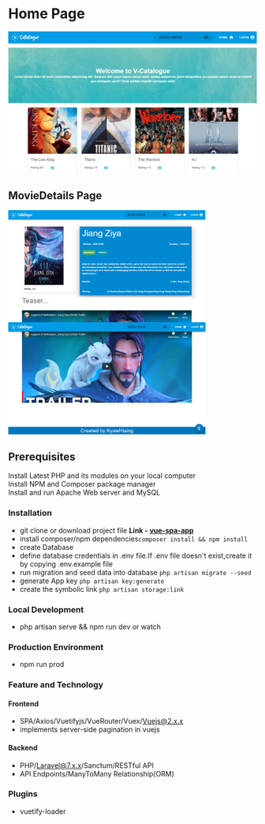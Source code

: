 <p align="center">
  <h1>Home Page</h1>
  <img width="800" height="auto" src="public/images/home_page.png">
  <h2>MovieDetails Page</h2>
  <img align="left" width="400" height="auto" src="public/images/movie_detail_top.png">
  <img  width="400" height="auto" src="public/images/movie_detail_bot.png">
</p>

## Prerequisites

Install Latest PHP and its modules on your local computer  
Install NPM and Composer package manager  
Install and run Apache Web server and MySQL

### Installation

-   git clone or download project file **Link - [vue-spa-app](https://github.com/kyawkyawhlaing/movie-library-demo.git)**
-   install composer/npm dependencies`composer install && npm install`
-   create Database
-   define database credentials in .env file.If .env file doesn't exist,create it by copying .env.example file
-   run migration and seed data into database `php artisan migrate --seed`
-   generate App key `php artisan key:generate`
-   create the symbolic link `php artisan storage:link`

### Local Development

-   php artisan serve && npm run dev or watch

### Production Environment

-   npm run prod

### Feature and Technology

#### Frontend

-   SPA/Axios/Vuetifyjs/VueRouter/Vuex/Vuejs@2.x.x
-   implements server-side pagination in vuejs

#### Backend

-   PHP/Laravel@7.x.x/Sanctum/RESTful API
-   API Endpoints/ManyToMany Relationship(ORM)

### Plugins

-   vuetify-loader
